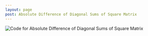 ```yaml
---
layout: page
post: Absolute Difference of Diagonal Sums of Square Matrix
---
```

![Code for Absolute Difference of Diagonal Sums of Square Matrix](https://github.com/heartandhandstraining/wbdv/blob/master/img/portfolio/Still%20JPG%20(776x502).jpg?raw=true)
